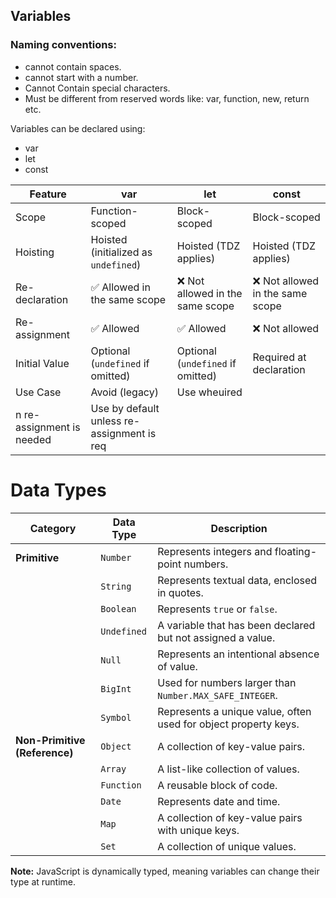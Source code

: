 ## Variables

### Naming conventions:

- cannot contain spaces.
- cannot start with a number.
- Cannot Contain special characters.
- Must be different from reserved words like: var, function, new, return etc.

Variables can be declared using:
- var
- let
- const

| Feature       | var                        | let                        | const                      |
|--------------|----------------------------|----------------------------|----------------------------|
| Scope        | Function-scoped             | Block-scoped               | Block-scoped               |
| Hoisting     | Hoisted (initialized as `undefined`) | Hoisted (TDZ applies)      | Hoisted (TDZ applies)      |
| Re-declaration | ✅ Allowed in the same scope | ❌ Not allowed in the same scope | ❌ Not allowed in the same scope |
| Re-assignment | ✅ Allowed                 | ✅ Allowed                 | ❌ Not allowed             |
| Initial Value | Optional (`undefined` if omitted) | Optional (`undefined` if omitted) | Required at declaration |
| Use Case     | Avoid (legacy)              | Use wheuired |
n re-assignment is needed | Use by default unless re-assignment is req


# Data Types

| Category       | Data Type   | Description |
|---------------|------------|-------------|
| **Primitive** | `Number`    | Represents integers and floating-point numbers. |
|               | `String`    | Represents textual data, enclosed in quotes. |
|               | `Boolean`   | Represents `true` or `false`. |
|               | `Undefined` | A variable that has been declared but not assigned a value. |
|               | `Null`      | Represents an intentional absence of value. |
|               | `BigInt`    | Used for numbers larger than `Number.MAX_SAFE_INTEGER`. |
|               | `Symbol`    | Represents a unique value, often used for object property keys. |
| **Non-Primitive (Reference)** | `Object`   | A collection of key-value pairs. |
|               | `Array`     | A list-like collection of values. |
|               | `Function`  | A reusable block of code. |
|               | `Date`      | Represents date and time. |
|               | `Map`       | A collection of key-value pairs with unique keys. |
|               | `Set`       | A collection of unique values. |

**Note:** JavaScript is dynamically typed, meaning variables can change their type at runtime.
